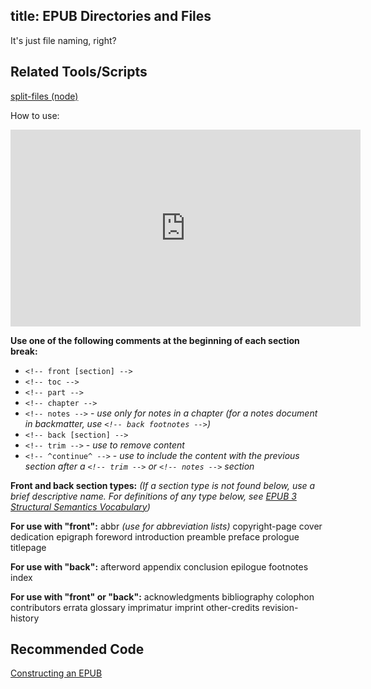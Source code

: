 title: EPUB Directories and Files
---

It's just file naming, right?

## Related Tools/Scripts

[split-files (node)](https://github.com/bhdirect-ebooks/split-files)

How to use:

<iframe width="560" height="315" src="https://www.youtube.com/embed/ArEiGm9T_2g" frameborder="0" allowfullscreen></iframe>

**Use one of the following comments at the beginning of each section break:**
  * `<!-- front [section] -->`
  * `<!-- toc -->`
  * `<!-- part -->`
  * `<!-- chapter -->`
  * `<!-- notes -->` - *use only for notes in a chapter (for a notes document in backmatter, use `<!-- back footnotes -->`)*
  * `<!-- back [section] -->`
  * `<!-- trim -->` - *use to remove content*
  * `<!-- ^continue^ -->` - *use to include the content with the previous section after a `<!-- trim -->` or `<!-- notes -->` section*

**Front and back section types:**
*(If a section type is not found below, use a brief descriptive name. For definitions of any type below, see [EPUB 3 Structural Semantics Vocabulary](https://idpf.github.io/epub-vocabs/structure/))*

**For use with "front":**
abbr *(use for abbreviation lists)*
copyright-page
cover
dedication
epigraph
foreword
introduction
preamble
preface
prologue
titlepage

**For use with "back":**
afterword
appendix
conclusion
epilogue
footnotes
index

**For use with "front" or "back":**
acknowledgments
bibliography
colophon
contributors
errata
glossary
imprimatur
imprint
other-credits
revision-history

## Recommended Code

[Constructing an EPUB](../code/construction.html)
